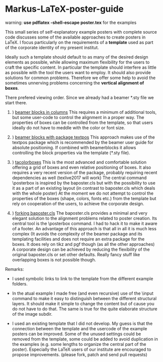 # Markus-LaTeX-poster-guide
 warning: **use pdflatex -shell-escape poster.tex** for the examples

This small series of self-explanatory example posters with complete source code discusses some of the available approaches to create posters in LaTeX. 
I focus particularly on the requirements of a **template** used as part of the corporate identity of my present institut.

Ideally such a template should default to as many of the desired design elements as possible, while allowing 
maximum flexibility for the users to craft the specific content.
In particular the template should interfere as little as possible with the tool the users want to employ.
It should also provide solutions for common problems.
Therefore we offer some help to avoid the sometimes unnerving problems concerning the 
**vertical alignment of boxes**.

There prefered viewing order. 
Since we already had a beamer \*.sty file we start there.
1. ) [beamer blocks in columns](https://github.com/mamueller/Markus-LaTeX-poster-guide/blob/master/ExamplePosters/1_beamer_blocks_in_Columns/poster.pdf)
This requires a minimum of additional tools, but some user-code to control the alignment in a proper way.
The properties of boxes can be controlled from the template, so that users ideally do not have to meddle with the color or font size.

1. ) [beamer blocks with package textpos](https://github.com/mamueller/Markus-LaTeX-poster-guide/blob/master/ExamplePosters/2_beamer_blocks_with_textpos/poster.pdf)
This approach makes use of the textpos package which is recommended by the beamer user guide for absolute positioning. 
If combined with beamerblocks it allows controlling the block properties via the template (\*.sty file).

1. ) [tacolorboxes](https://github.com/mamueller/Markus-LaTeX-poster-guide/blob/master/ExamplePosters/3_tacolorboxes_in_beamertemplate/poster.pdf)
This is the most advanced and comfortable solution offering a grid of boxes and even relative positioning of boxes.
It also requires a very recent version of the package, probably requiring recent dependencies as well (texlive2017 will work)
The central command \posterbox is inspired by the baposter.cls but with the possibility
to use it as a part of an existing layout (in contrast to baposter.cls which deals with the whole poster) 
At the moment we do not attempt to control the properties of the boxes (shape, colors, fonts etc.) from the template
but rely on cooperation of the users, to achieve the corporate design.


1. ) [forking baposter.cls](https://github.com/mamueller/Markus-LaTeX-poster-guide/blob/master/ExamplePosters/4_baposter_fork/poster.pdf)
The baposter.cls provides a minimal and very elegant solution to the alignment problems related to poster creation. Its central tool is the \posterbox command. I had to hack it to make it aware of a footer.
An advantage of this approach is that all in all it is much less complex (It avoids the complexity of the beamer package and its templating facilities and does not require an extra package for the boxes. It does rely on tikz and pgf though (as all the other approaches)
A corporate design can be achieved by reducing the flexibility of the original baposter.cls or set other defaults.
Really fancy stuff like overlapping boxes is not possible though.

Remarks:
- I used symbolic links to link to the template from the different example folders.
- In the atual example I made free (and even recursive) use of the \input command to make it easy to  distinguish between the different structural layers. It should make it simple to change the content but of cause you do not have to do that. 
The same is true for the quite elaborate structure of the image subdir.

- I used an existing template that I did not develop. My guess is that the connection between the template and the usercode  of the example posters can be improved. Some of the unused settings could be removed from the template, some could be added to 
avoid duplication in the examples (e.g. some lengths to organize the central part of the poster).
Especially the LaTeX users of our institute are encouraged to propose improvements. (please fork, patch and send pull requests)


